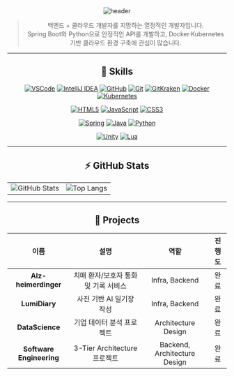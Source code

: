 <div align="center">
  <img 
    src="https://capsule-render.vercel.app/api?type=venom&color=1ABC9C&height=300&section=header&text=Hi%2C%20I%27m%20YoungDu&fontSize=80&textColor=FFFFFF&stroke=16A085&strokeWidth=2" 
    alt="header" 
  />



> 백엔드 + 클라우드 개발자를 지망하는 열정적인 개발자입니다.  
> Spring Boot와 Python으로 안정적인 API를 개발하고, Docker·Kubernetes 기반 클라우드 환경 구축에 관심이 많습니다.

---

## 🧰 Skills

<div align="center">

[![VSCode](https://img.shields.io/badge/VSCode-007ACC?logo=visual-studio-code&logoColor=white)](https://code.visualstudio.com/) [![IntelliJ IDEA](https://img.shields.io/badge/IntelliJ%20IDEA-000000?logo=intellij-idea&logoColor=white)](https://www.jetbrains.com/idea/) [![GitHub](https://img.shields.io/badge/GitHub-181717?logo=github&logoColor=white)](https://github.com/) [![Git](https://img.shields.io/badge/Git-F05032?logo=git&logoColor=white)](https://git-scm.com/) [![GitKraken](https://img.shields.io/badge/GitKraken-DE5A93?logo=gitkraken&logoColor=white)](https://www.gitkraken.com/) [![Docker](https://img.shields.io/badge/Docker-2496ED?logo=docker&logoColor=white)](https://www.docker.com/) [![Kubernetes](https://img.shields.io/badge/Kubernetes-326CE5?logo=kubernetes&logoColor=white)](https://kubernetes.io/) 

[![HTML5](https://img.shields.io/badge/HTML5-E34F26?logo=html5&logoColor=white)](https://developer.mozilla.org/docs/Web/HTML) [![JavaScript](https://img.shields.io/badge/JavaScript-F7DF1E?logo=javascript&logoColor=black)](https://developer.mozilla.org/docs/Web/JavaScript) [![CSS3](https://img.shields.io/badge/CSS3-1572B6?logo=css3&logoColor=white)](https://developer.mozilla.org/docs/Web/CSS) 

[![Spring](https://img.shields.io/badge/Spring-6DB33F?logo=spring&logoColor=white)](https://spring.io/) [![Java](https://img.shields.io/badge/Java-007396?logo=java&logoColor=white)](https://www.oracle.com/java/) [![Python](https://img.shields.io/badge/Python-3776AB?logo=python&logoColor=white)](https://www.python.org/) 

[![Unity](https://img.shields.io/badge/Unity-000000?logo=unity&logoColor=white)](https://unity.com/) [![Lua](https://img.shields.io/badge/Lua-000080?logo=lua&logoColor=white)](https://www.lua.org/) 

</div>


---

## ⚡ GitHub Stats

<div align="center">

<table>
  <tr>
    <td align="center">
      <img src="https://github-readme-stats.vercel.app/api?username=ydking0911&show_icons=true&show_rank=true&theme=gotham" alt="GitHub Stats" />
    </td>
    <td align="center">
      <img src="https://github-readme-stats.vercel.app/api/top-langs/?username=ydking0911&layout=compact&theme=gotham" alt="Top Langs" />
    </td>
  </tr>
</table>

</div>

---

## 📂 Projects

| 이름               | 설명                             | 역할      | 진행도   |
| :----------------: | :-------------------------------: | :-------: | :------: |
| **Alz-heimerdinger** | 치매 환자/보호자 통화 및 기록 서비스 | Infra, Backend        | 완료 |
| **LumiDiary**         | 사진 기반 AI 일기장 작성       | Infra, Backend        | 완료 |
| **DataScience**   | 기업 데이터 분석 프로젝트            | Architecture Design   | 완료 |
| **Software Engineering**  | 3-Tier Architecture 프로젝트         | Backend, Architecture Design   | 완료 |

</div>
